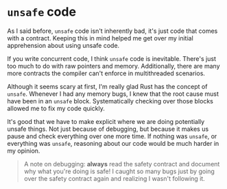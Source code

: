 # `unsafe` code

As I said before, `unsafe` code isn't inherently bad, it's just code that comes
with a contract. Keeping this in mind helped me get over my initial apprehension
about using unsafe code.

If you write concurrent code, I think `unsafe` code is inevitable. There's
just too much to do with raw pointers and memory. Additionally, there are many
more contracts the compiler can't enforce in multithreaded scenarios.

Although it seems scary at first, I'm really glad Rust has the concept of
`unsafe`. Whenever I had any memory bugs, I knew that the root cause must have
been in an `unsafe` block. Systematically checking over those blocks allowed me
to fix my code quickly.

It's good that we have to make explicit where we are doing potentially unsafe
things. Not just because of debugging, but because it makes us pause and check
everything over one more time. If nothing was `unsafe`, or everything was
`unsafe`, reasoning about our code would be much harder in my opinion.

> A note on debugging: **always** read the safety contract and document why what
> you're doing is safe! I caught so many bugs just by going over the safety
> contract again and realizing I wasn't following it.
